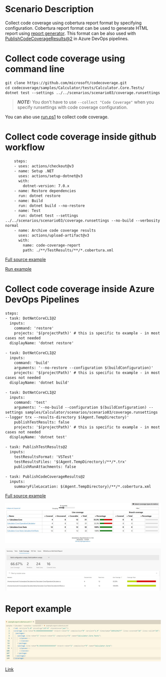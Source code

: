 # Scenario Description

Collect code coverage using cobertura report format by specifying configuration. Cobertura report format can be used to generate HTML report using [report generator](https://github.com/danielpalme/ReportGenerator). This format can be also used with [PublishCodeCoverageResults@2](https://learn.microsoft.com/en-us/azure/devops/pipelines/tasks/reference/publish-code-coverage-results-v2?view=azure-pipelines) in Azure DevOps pipelines.

# Collect code coverage using command line

```shell
git clone https://github.com/microsoft/codecoverage.git
cd codecoverage/samples/Calculator/tests/Calculator.Core.Tests/
dotnet test --settings ../../scenarios/scenario03/coverage.runsettings
```

> **_NOTE:_** You don't have to use `--collect "Code Coverage"` when you specify runsettings with code coverage configuration.

You can also use [run.ps1](run.ps1) to collect code coverage.

# Collect code coverage inside github workflow

```shell
    steps:
    - uses: actions/checkout@v3
    - name: Setup .NET
      uses: actions/setup-dotnet@v3
      with:
        dotnet-version: 7.0.x
    - name: Restore dependencies
      run: dotnet restore
    - name: Build
      run: dotnet build --no-restore
    - name: Test
      run: dotnet test --settings ../../scenarios/scenario03/coverage.runsettings --no-build --verbosity normal
    - name: Archive code coverage results
      uses: actions/upload-artifact@v3
      with:
        name: code-coverage-report
        path: ./**/TestResults/**/*.cobertura.xml
```

[Full source example](../../../../.github/workflows/Calculator_Scenario03.yml)

[Run example](../../../../../../actions/workflows/Calculator_Scenario03.yml)

# Collect code coverage inside Azure DevOps Pipelines

```shell
steps:
- task: DotNetCoreCLI@2
  inputs:
    command: 'restore'
    projects: '$(projectPath)' # this is specific to example - in most cases not needed
  displayName: 'dotnet restore'

- task: DotNetCoreCLI@2
  inputs:
    command: 'build'
    arguments: '--no-restore --configuration $(buildConfiguration)'
    projects: '$(projectPath)' # this is specific to example - in most cases not needed
  displayName: 'dotnet build'

- task: DotNetCoreCLI@2
  inputs:
    command: 'test'
    arguments: '--no-build --configuration $(buildConfiguration) --settings samples/Calculator/scenarios/scenario03/coverage.runsettings --logger trx --results-directory $(Agent.TempDirectory)'
    publishTestResults: false
    projects: '$(projectPath)' # this is specific to example - in most cases not needed
  displayName: 'dotnet test'

- task: PublishTestResults@2
  inputs:
    testResultsFormat: 'VSTest'
    testResultsFiles: '$(Agent.TempDirectory)/**/*.trx'
    publishRunAttachments: false

- task: PublishCodeCoverageResults@2
  inputs:
    summaryFileLocation: $(Agent.TempDirectory)/**/*.cobertura.xml
```

[Full source example](azure-pipelines.yml)

![alt text](azure-pipelines.jpg "Published report generated by report-generator")

![alt text](azure-pipelines2.jpg "Code Coverage tab in Azure DevOps pipelines")

# Report example

![alt text](example.report.jpg "Example report")

[Link](example.report.cobertura.xml)